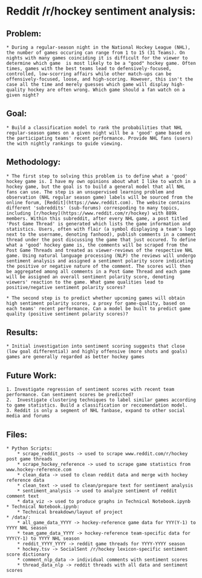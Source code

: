# Reddit /r/hockey sentiment analysis:

## Problem: 
    * During a regular-season night in the National Hockey League (NHL), the number of games occuring can range from 1 to 15 (31 Teams). On nights with many games coinciding it is difficult for the viewer to determine which game  is most likely to be a "good" hockey game. Often times, games with the best teams lead to defensively-focused, controlled, low-scorring affairs while other match-ups can be offensively-focused, loose, and high-scoring. However, this isn't the case all the time and merely guesses which game will display high-quality hockey are often wrong. Which game should a fan watch on a given night?
    
## Goal:
    * Build a classification model to rank the probabilities that NHL regular-season games on a given night will be a 'good' game based on the participating teams' recent performance. Provide NHL fans (users) the with nightly rankings to guide viewing. 
    
## Methodology:
    * The first step to solving this problem is to define what a 'good' hockey game is. I have my own opinions about what I like to watch in a hockey game, but the goal is to build a general model that all NHL fans can use. The step is an unsupervised learning problem and observation (NHL regular season game) labels will be sourced from the online forum, [Reddit](https://www.reddit.com). The website contains different 'subreddits' (sub-forums) correspoding to many topics, including [r/hockey](https://www.reddit.com/r/hockey) with 889k members. Within this subreddit, after every NHL game, a post titled 'Post Game Thread' is generated which lists the game information and statistics. Users, often with flair (a symbol displaying a team's logo next to the username, denoting fanhood), publish comments in a comment thread under the post discussing the game that just occured. To define what a 'good' hockey game is, the comments will be scraped from the Post Game Threads and treated as viewer-reviews of the respective NHL game. Using natural language processing (NLP) the reviews will undergo sentiment analysis and assigned a sentiment polarity score indicating the positive or negative nature of the comment. The scores will then be aggregated among all comments in a Post Game Thread and each game will be assigned an overall sentiment polarity score, denoting viewers' reaction to the game. What game qualities lead to positive/negative sentiment polarity scores?
   
    * The second step is to predict whether upcoming games will obtain high sentiment polarity scores, a proxy for game-quality, based on each teams' recent performance. Can a model be built to predict game quality (positive sentiment polarity scores)?
   
## Results:
    * Initial investigation into sentiment scoring suggests that close (low goal differential) and highly offensive (more shots and goals) games are generally regarded as better hockey games
    
## Future Work:
    1. Investigate regression of sentiment scores with recent team performance. Can sentiment scores be predicted?
    2.  Investigate clustering techniques to label similar games according to game statistics. Build a classification or reccomendation model.
    3. Reddit is only a segment of NHL fanbase, expand to other social media and forums
    
## Files:
    * Python Scripts:
        * scrape_reddit_posts -> used to scrape www.reddit.com/r/hockey post game threads
        * scrape_hockey_reference -> used to scrape game statistics from www.hockey-reference.com
        * clean_data -> used to clean reddit data and merge with hockey reference data
        * clean_text -> used to clean/prepare text for sentiment analysis
        * sentiment_analysis -> used to analyze sentiment of reddit comment text
        * data_viz -> used to produce graphs in Technical Notebook.ipynb
    * Technical Notebook.ipynb:
        * Technical breakdown/layout of project
    * /data/:
        * all_game_data_YYYY -> hockey-reference game data for YYY(Y-1) to YYYY NHL season
        * team_game_data_YYYY -> hockey-reference team-specific data for YYY(Y-1) to YYYY NHL season
        * reddit_YYYY_YYYY -> reddit game threads for YYYY-YYYY season
        * hockey.tsv -> SocialSent /r/hockey lexicon-specific sentiment score dictionary
        * comment_nlp_data -> individual comments with sentiment scores
        * thread_data_nlp -> reddit threads with all data and sentiment scores